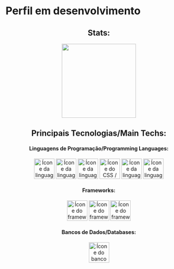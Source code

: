 # Perfil em desenvolvimento

<section><!-- Presentation -->
<h1></h1>
  
</section>

<div align="center"> <!-- Most used languages -->
  <article>
    <h2>Stats:</h2>
    <img height="200em" src="https://github-readme-stats.vercel.app/api/top-langs/?username=HenriqueMN&layout=compact&langs_count=7&theme=catppuccin_latte"/>
  </article>
  <article>
    <div width="100%">
      <h2>Principais Tecnologias/Main Techs:</h2>
      <div width="100%">
        <div width="50%">
            <h4>Linguagens de Programação/Programming Languages:</h4>
            <img alt="Ícone da linguagem Java / Java language icon" height="55" width="55" src="https://cdn.jsdelivr.net/gh/devicons/devicon@latest/icons/java/java-original.svg" />
            <img alt="Ícone da linguagem R / R language icon" height="55" width="55" src="https://cdn.jsdelivr.net/gh/devicons/devicon@latest/icons/r/r-original.svg" />
            <img alt="Ícone da linguagem HTML5 / HTML5 language icon" height="55" width="55" src="https://cdn.jsdelivr.net/gh/devicons/devicon@latest/icons/html5/html5-original.svg" />
            <img alt="Ícone do CSS / CSS icon" height="55" width="55" src="https://cdn.jsdelivr.net/gh/devicons/devicon@latest/icons/css3/css3-original.svg" />
            <img 
                alt="Ícone da linguagem JavaScript / JavaScript language icon" 
                height="55" 
                width="55" 
                src="https://cdn.jsdelivr.net/gh/devicons/devicon@latest/icons/javascript/javascript-original.svg" 
            />
            <img 
                alt="Ícone da linguagem JavaScript / JavaScript language icon" 
                height="55" 
                width="55" 
                src="https://cdn.jsdelivr.net/gh/devicons/devicon@latest/icons/typescript/typescript-original.svg" 
            />
        </div>
        <div width="50%">
            <h4>Frameworks:</h4>
            <img 
                alt="Ícone do framework Spring / Spring framework icon" 
                height="55" 
                width="55" 
                src="https://cdn.jsdelivr.net/gh/devicons/devicon@latest/icons/spring/spring-original.svg" 
            />
            <img 
                alt="Ícone do framework React / React framework icon" 
                height="55" 
                width="55" 
                src="https://cdn.jsdelivr.net/gh/devicons/devicon@latest/icons/react/react-original.svg" 
            />
            <img 
                alt="Ícone do framework Angular / Angular framework icon" 
                height="55" 
                width="55" 
                src="https://cdn.jsdelivr.net/gh/devicons/devicon@latest/icons/angular/angular-original.svg"
            />
        </div>
      </div>
    <div>
      <h4>Bancos de Dados/Databases:</h4>
      <img 
        alt="Ícone do banco de dados MySQL / MySQL database icon" 
        height="55" 
        width="55" 
        src="https://cdn.jsdelivr.net/gh/devicons/devicon@latest/icons/mysql/mysql-original.svg"
      />
    </div>
  </article>
</div>
